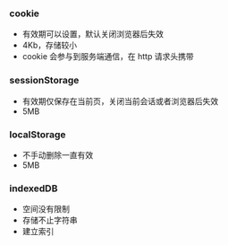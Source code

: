 ### cookie

- 有效期可以设置，默认关闭浏览器后失效
- 4Kb，存储较小
- cookie 会参与到服务端通信，在 http 请求头携带

### sessionStorage

- 有效期仅保存在当前页，关闭当前会话或者浏览器后失效
- 5MB

### localStorage

- 不手动删除一直有效
- 5MB

### indexedDB

- 空间没有限制
- 存储不止字符串
- 建立索引
